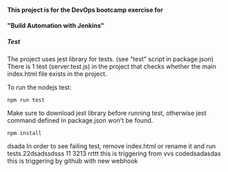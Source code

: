 #### This project is for the DevOps bootcamp exercise for

#### "Build Automation with Jenkins"

##### Test
The project uses jest library for tests. (see "test" script in package.json)
There is 1 test (server.test.js) in the project that checks whether the main index.html file exists in the project. 

To run the nodejs test:

    npm run test

Make sure to download jest library before running test, otherwise jest command defined in package.json won't be found.

    npm install
dsada
In order to see failing test, remove index.html or rename it and run tests.22dsadssdsss
11
3213
rrttt
this is triggering from vvs codedsadasdas
this is triggering by github
with new webhook

